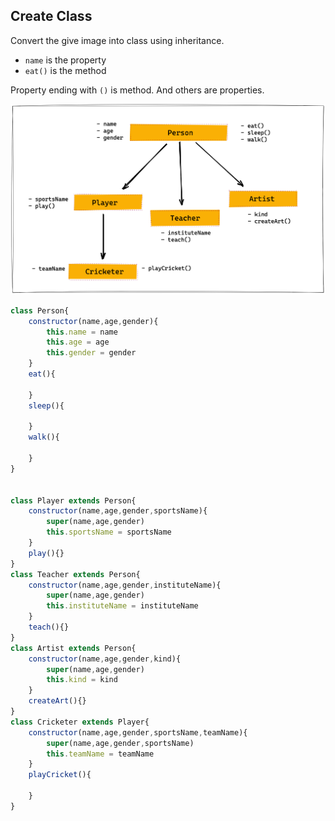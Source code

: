 ## Create Class

Convert the give image into class using inheritance.

- `name` is the property
- `eat()` is the method

Property ending with `()` is method. And others are properties.

![Inheritance](../assets/inheritance.png)




```js
class Person{
    constructor(name,age,gender){
        this.name = name
        this.age = age
        this.gender = gender
    }
    eat(){

    }
    sleep(){

    }
    walk(){

    }
}


class Player extends Person{
    constructor(name,age,gender,sportsName){
        super(name,age,gender)
        this.sportsName = sportsName
    }
    play(){}
}
class Teacher extends Person{
    constructor(name,age,gender,instituteName){
        super(name,age,gender)
        this.instituteName = instituteName
    }
    teach(){}
}
class Artist extends Person{
    constructor(name,age,gender,kind){
        super(name,age,gender)
        this.kind = kind
    }
    createArt(){}
}
class Cricketer extends Player{
    constructor(name,age,gender,sportsName,teamName){
        super(name,age,gender,sportsName)
        this.teamName = teamName
    }
    playCricket(){
        
    }
}
```










